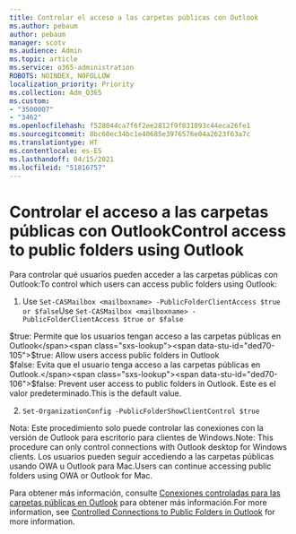 ```yaml
---
title: Controlar el acceso a las carpetas públicas con Outlook
ms.author: pebaum
author: pebaum
manager: scotv
ms.audience: Admin
ms.topic: article
ms.service: o365-administration
ROBOTS: NOINDEX, NOFOLLOW
localization_priority: Priority
ms.collection: Adm_O365
ms.custom:
- "3500007"
- "3462"
ms.openlocfilehash: f528044ca7f6f2ee2812f9f831093c44eca26fe1
ms.sourcegitcommit: 8bc60ec34bc1e40685e3976576e04a2623f63a7c
ms.translationtype: HT
ms.contentlocale: es-ES
ms.lasthandoff: 04/15/2021
ms.locfileid: "51816757"
---
```

# <a name="control-access-to-public-folders-using-outlook"></a><span data-ttu-id="ded70-102">Controlar el acceso a las carpetas públicas con Outlook</span><span class="sxs-lookup"><span data-stu-id="ded70-102">Control access to public folders using Outlook</span></span>

<span data-ttu-id="ded70-103">Para controlar qué usuarios pueden acceder a las carpetas públicas con Outlook:</span><span class="sxs-lookup"><span data-stu-id="ded70-103">To control which users can access public folders using Outlook:</span></span>

1. <span data-ttu-id="ded70-104">Use `Set-CASMailbox <mailboxname> -PublicFolderClientAccess $true or $false`</span><span class="sxs-lookup"><span data-stu-id="ded70-104">Use `Set-CASMailbox <mailboxname> -PublicFolderClientAccess $true or $false`</span></span>

<span data-ttu-id="ded70-105">$true: Permite que los usuarios tengan acceso a las carpetas públicas en Outlook</span><span class="sxs-lookup"><span data-stu-id="ded70-105">$true: Allow users access public folders in Outlook</span></span>  
<span data-ttu-id="ded70-106">$false: Evita que el usuario tenga acceso a las carpetas públicas en Outlook.</span><span class="sxs-lookup"><span data-stu-id="ded70-106">$false: Prevent user access to public folders in Outlook.</span></span> <span data-ttu-id="ded70-107">Este es el valor predeterminado.</span><span class="sxs-lookup"><span data-stu-id="ded70-107">This is the default value.</span></span>  

2. `Set-OrganizationConfig -PublicFolderShowClientControl $true`

<span data-ttu-id="ded70-108">Nota: Este procedimiento solo puede controlar las conexiones con la versión de Outlook para escritorio para clientes de Windows.</span><span class="sxs-lookup"><span data-stu-id="ded70-108">Note: This procedure can only control connections with Outlook desktop for Windows clients.</span></span> <span data-ttu-id="ded70-109">Los usuarios pueden seguir accediendo a las carpetas públicas usando OWA u Outlook para Mac.</span><span class="sxs-lookup"><span data-stu-id="ded70-109">Users can continue accessing public folders using OWA or Outlook for Mac.</span></span>

<span data-ttu-id="ded70-110">Para obtener más información, consulte [Conexiones controladas para las carpetas públicas en Outlook](https://aka.ms/controlpf) para obtener más información.</span><span class="sxs-lookup"><span data-stu-id="ded70-110">For more information, see [Controlled Connections to Public Folders in Outlook](https://aka.ms/controlpf) for more information.</span></span>
